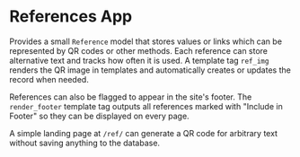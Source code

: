 # References App

Provides a small `Reference` model that stores values or links which can be represented by QR codes or other methods. Each
reference can store alternative text and tracks how often it is used. A template tag `ref_img` renders the QR image in templates
and automatically creates or updates the record when needed.

References can also be flagged to appear in the site's footer. The `render_footer` template tag outputs all references marked
with "Include in Footer" so they can be displayed on every page.

A simple landing page at `/ref/` can generate a QR code for arbitrary text without saving anything to the database.

